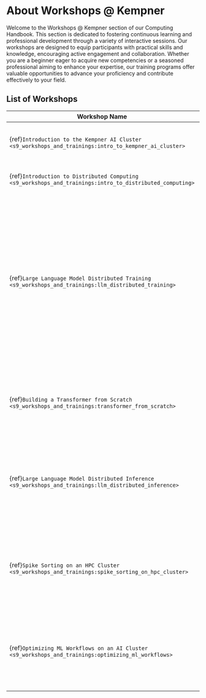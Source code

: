 # About Workshops @ Kempner

Welcome to the Workshops @ Kempner section of our Computing Handbook. This section is dedicated to fostering continuous learning and professional development through a variety of interactive sessions.
Our workshops are designed to equip participants with practical skills and knowledge, encouraging active engagement and collaboration. Whether you are a beginner eager to acquire new competencies or a seasoned professional aiming to enhance your expertise, our training programs offer valuable opportunities to advance your proficiency and contribute effectively to your field.

## List of Workshops


| Workshop Name                              | Description                                                                 |
|--------------------------------------------|-----------------------------------------------------------------------------|
| {ref}`Introduction to the Kempner AI Cluster <s9_workshops_and_trainings:intro_to_kempner_ai_cluster>`     | Overview of how to access and use the Kempner AI cluster.    |
| {ref}`Introduction to Distributed Computing <s9_workshops_and_trainings:intro_to_distributed_computing>`   | Introduction to key concepts in distributed computing.       |
| {ref}`Large Language Model Distributed Training <s9_workshops_and_trainings:llm_distributed_training>`   | Reviews parallelization techniques including Distributed Data Parallelism (DDP), Model Parallelism (MP), Tensor Parallelism (TP), Pipeline Parallelism (PP), and Fully Sharded Data Parallelism (FSDP). Provides hands-on examples for each approach.   |
| {ref}`Building a Transformer from Scratch <s9_workshops_and_trainings:transformer_from_scratch>`   | Provides a practical, interactive way to learn about transformers by building a simple language model.   |
| {ref}`Large Language Model Distributed Inference <s9_workshops_and_trainings:llm_distributed_inference>`   | Provides hands-on training on hosting and running inference for large langauge models that don't fit into a single GPU's memory.   |
| {ref}`Spike Sorting on an HPC Cluster <s9_workshops_and_trainings:spike_sorting_on_hpc_cluster>`   | Describes how to implement spike sorting algorithms for neural data on an HPC cluster, using a comprehensive pipeline and interactive examples.   |
| {ref}`Optimizing ML Workflows on an AI Cluster <s9_workshops_and_trainings:optimizing_ml_workflows>`   | Demonstrates how to optimize machine learning workflows for efficient, reproducible training on an AI cluster. |